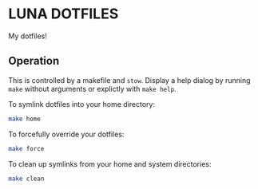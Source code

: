 # LUNA DOTFILES

My dotfiles!

## Operation
This is controlled by a makefile and `stow`.
Display a help dialog by running `make` without arguments or explictly with `make help`.

To symlink dotfiles into your home directory:
```bash
make home
```

To forcefully override your dotfiles:
```bash
make force
```

To clean up symlinks from your home and system directories:
```bash
make clean
```
